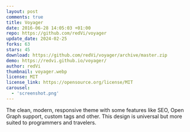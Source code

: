 ```yaml
---
layout: post
comments: true
title: Voyager
date: 2016-06-28 14:05:03 +01:00
repo: https://github.com/redVi/voyager
update_date: 2024-02-25
forks: 63
stars: 45
download: https://github.com/redVi/voyager/archive/master.zip
demo: https://redvi.github.io/voyager/
author: redVi
thumbnail: voyager.webp
license: MIT
license_link: https://opensource.org/license/MIT
carousel:
  - 'screenshot.png'
---
```


The clean, modern, responsive theme with some features like SEO, Open Graph support, custom tags and other. This design is universal but more suited to programmers and travelers.
